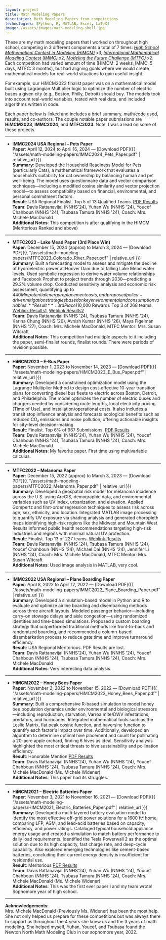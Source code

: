 ```yaml
---
layout: project
title: Math Modeling Papers
description: Math Modeling Papers from competitions
technologies: [Python, R, MATLAB, Excel, LaTeX]
image: /assets/images/math-modeling-shell.jpg
---
```


These are my math modeling papers that I worked on throughout high school, competing in 3 different components a total of 7 times: [*High School Mathematical Contest in Modeling (HiMCM)*](https://www.comap.com/contests/himcm-midmcm) x3, [*International Mathematical Modeling Contest (IMMC)*](https://www.immchallenge.org/) x2, [*Modeling the Future Challenge (MTFC)*](https://www.mtfchallenge.org/) x2. Each competition had varied amount of time (HiMCM: 2 weeks, IMMC: 5 days, MTFC: 3 months), but had aligning goals where we would create mathematical models for real-world situations to gain useful insight. 

For example, our HiMCM2023 finalist paper was on a mathematical model built using Lagrangian Multiplier logic to optimize the number of electric buses a given city (e.g., Boston, Philly, Detroit) should buy. The models took into account real-world variables, tested with real data, and included algorithms written in code.

Each paper below is linked and includes a brief summary, math/code used, results, and co-authors. The couple notable paper submissions are **HiMCM2023**, **IMMC2024**, and **MTFC2023**. Note, I was a lead on some of these projects.

--- 

- **IMMC2024 USA Regional – Pets Paper**  
  **Paper**: April 12, 2024 to April 16, 2024 — [Download PDF]({{ "/assets/math-modeling-papers/IMMC2024_Pets_Paper.pdf" | relative_url }})  
  **Summary**: Developed the Household Readiness Model for Pets (particularly Cats), a mathematical framework that evaluates a household’s suitability for cat ownership by balancing human and pet well-being. The model uses questionnaire data and vector comparison techniques—including a modified cosine similarity and vector projection model—to assess compatibility based on financial, environmental, and personal commitment factors.  
  **Result**: USA Regional Finalist. Top 5 of 13 Qualified Teams. [PDF Results](https://www.contest.comap.com/highschool/contests/himcm/2024_IMMC_USA_Regional_Results.pdf)  
  **Team**: Davis Rattanavijai (NNHS'24), Yuhan Wu (NNHS '24), Youcef Chahboun (NNHS '24), Tsubasa Tamura (NNHS '24), Coach: Mrs. Michele MacDonald  
  **Additional Notes**: This competition is after qualifying in the HIMCM (Meritorious Ranked and above)

---

- **MTFC2023 – Lake Mead Paper (3rd Place Win)**  
  **Paper**: December 15, 2024 (approx) to March 3, 2024 — [Download PDF]({{ "/assets/math-modeling-papers/MTFC2023_Colorado_River_Paper.pdf" | relative_url }})  
  **Summary**: Built a forecasting model to assess and mitigate the decline of hydroelectric power at Hoover Dam due to falling Lake Mead water levels. Used symbolic regression to derive water volume relationships and Facebook Prophet to project trends through 2030—predicting a 29.2% volume drop. Conducted sensitivity analysis and economic risk assessment, quantifying up to $440M in potential energy replacement costs, and proposed policy-driven mitigation strategies based on key environmental and consumption variables.  
  **Result**: 3rd Place ($10,000 Reward). Top 3 of 268 teams: [Weblink Results1](https://www.mtfchallenge.org/awards/), [Weblink Results2](https://www.mtfchallenge.org/unveiling-the-2023-2024-modeling-the-future-challenge-finalists/)  
  **Team**: Davis Rattanavijai (NNHS '24), Tsubasa Tamura (NNHS '24), Karina Chung (NNHS '26), Avnish Kumar (NNHS '26), Maya Figelman (NNHS '27), Coach: Mrs. Michele MacDonald, MTFC Mentor: Mrs. Susan Witcraft  
  **Additional Notes**: This competition had multiple aspects to it including the paper, semi-finalist rounds, finalist rounds. There were periods of revision possible.

---

- **HiMCM2023 – E-Bus Paper**  
  **Paper**: November 1, 2023 to November 14, 2023 — [Download PDF]({{ "/assets/math-modeling-papers/HiMCM2023_E_Bus_Paper.pdf" | relative_url }})  
  **Summary**: Developed a constrained optimization model using the Lagrange Multiplier Method to design cost-effective 10-year transition plans for converting diesel bus fleets to electric across Boston, Detroit, and Philadelphia. The model optimizes the number of electric buses and chargers needed by considering route lengths, local electricity pricing (Time of Use), and installation/operational costs. It also includes a transit stop influence analysis and forecasts ecological benefits such as reduced CO₂ emissions and noise pollution, offering actionable insights for city-level decision-making.  
  **Result**: Finalist. Top 6% of 967 Submissions. [PDF Results](https://www.contest.comap.com/highschool/contests/himcm/2023_HiMCM_Results.pdf)  
  **Team**: Davis Rattanavijai (NNHS'24), Yuhan Wu (NNHS '24), Youcef Chahboun (NNHS '24), Tsubasa Tamura (NNHS '24), Coach: Mrs. Michele MacDonald  
  **Additional Notes**: My favorite paper. First time using multivariable calculus.

---

- **MTFC2022 – Melanoma Paper**  
  **Paper**: December 15, 2022 (approx) to March 3, 2023 — [Download PDF]({{ "/assets/math-modeling-papers/MTFC2022_Melanoma_Paper.pdf" | relative_url }})  
  **Summary**: Developed a geospatial risk model for melanoma incidence across the U.S. using ArcGIS, demographic data, and environmental variables such as UV index, urbanization, and elevation. Applied Gompertz and first-order regression techniques to assess risk across age, sex, ethnicity, and location. Integrated MATLAB image processing to quantify UV exposure via shading analysis and generated choropleth maps identifying high-risk regions like the Midwest and Mountain West. Results informed public health recommendations targeting high-risk industries and regions with minimal natural UV protection.  
  **Result**: Finalist. Top 13 of 227 teams. [Weblink Results](https://actuarialfoundation.org/2023-modeling-the-future-challenge-finalists/)  
  **Team**: Davis Rattanavijai (NNHS '24), Tsubasa Tamura (NNHS '24), Youcef Chahboun (NNHS '24), Michael Dai (NNHS '24), Jennifer Li (NNHS '24), Coach: Mrs. Michele MacDonald, MTFC Mentor: Mrs. Susan Witcraft  
  **Additional Notes**: Used image analysis in MATLAB, very cool.

---

- **IMMC2022 USA Regional – Plane Boarding Paper**  
  **Paper**: April 8, 2022 to April 12, 2022 — [Download PDF]({{ "/assets/math-modeling-papers/IMMC2022_Plane_Boarding_Paper.pdf" | relative_url }})  
  **Summary**: Developed a simulation-based model in Python and R to evaluate and optimize airline boarding and disembarking methods across three aircraft layouts. Modeled passenger behavior—including carry-on stowage delays and aisle congestion—using randomized identities and time-based simulations. Proposed a custom boarding strategy that outperformed traditional methods like front-to-back and randomized boarding, and recommended a column-based disembarkation process to reduce gate time and improve turnaround efficiency.  
  **Result**: USA Regional Meritorious. PDF Results are lost.  
  **Team**: Davis Rattanavijai (NNHS'24), Yuhan Wu (NNHS '24), Youcef Chahboun (NNHS '24), Tsubasa Tamura (NNHS '24), Coach: Mrs. Michele MacDonald  
  **Additional Notes**: Very interesting data analysis.

---

- **HiMCM2022 – Honey Bees Paper**  
  **Paper**: November 2, 2022 to November 15, 2022 — [Download PDF]({{ "/assets/math-modeling-papers/HiMCM2022_Honey_Bees_Paper.pdf" | relative_url }})  
  **Summary**: Built a comprehensive R-based simulation to model honey bee population dynamics under environmental and biological stressors—including reproduction, starvation, Varroa mite/DWV infestations, predators, and hurricanes. Integrated mathematical tools such as the Leslie Matrix, flat peak cosine function, and haversine function to quantify each factor's impact over time. Additionally, developed an algorithm to determine optimal hive placement and count for pollinating a 20-acre apple orchard, finding 6 hives as ideal. Sensitivity analysis highlighted the most critical threats to hive sustainability and pollination efficiency.  
  **Result**: Honorable Mention [PDF Results](https://www.contest.comap.com/highschool/contests/himcm/2022_HiMCM_Results.pdf)  
  **Team**: Davis Rattanavijai (NNHS'24), Yuhan Wu (NNHS '24), Youcef Chahboun (NNHS '24), Tsubasa Tamura (NNHS '24), Coach: Mrs. Michele MacDonald (Ms. Michele Widener)  
  **Additional Notes**: This paper had its struggles.

---

- **HiMCM2021 – Electric Batteries Paper**  
  **Paper**: November 3, 2021 to November 16, 2021 — [Download PDF]({{ "/assets/math-modeling-papers/HIMCM2021_Electric_Batteries_Paper.pdf" | relative_url }})  
  **Summary**: Developed a multi-layered battery evaluation model to identify the most effective off-grid power solutions for a 1600 ft² home, comparing LFP, AGM, and lead-acid batteries based on capacity, efficiency, and power ratings. Cataloged typical household appliance energy usage and created a simulation to match battery performance to daily load requirements. Identified the Tesla Powerwall 2 as the optimal solution due to its high capacity, fast charge rate, and deep-cycle capability. Also explored emerging technologies like cement-based batteries, concluding their current energy density is insufficient for residential use.  
  **Result**: Meritorious [PDF Results](https://www.contest.comap.com/highschool/contests/himcm/2021_HiMCM_Results.pdf)  
  **Team**: Davis Rattanavijai (NNHS'24), Yuhan Wu (NNHS '24), Youcef Chahboun (NNHS '24), Tsubasa Tamura (NNHS '24), Coach: Mrs. Michele MacDonald (Ms. Michele Widener)  
  **Additional Notes**: This was the first ever paper I and my team wrote! Sophomore year of high school.

---

**Acknowledgements**:  
Mrs. Michele MacDonald (Previously Ms. Widener) has been the most help. She not only helped us prepare for these competitions but was always there to support us throughout the 4 years she knew us and the 3 years of math modeling. She helped myself, Yuhan, Youcef, and Tsubasa found the Newton North Math Modeling Club in our sophomore year, 2022.
